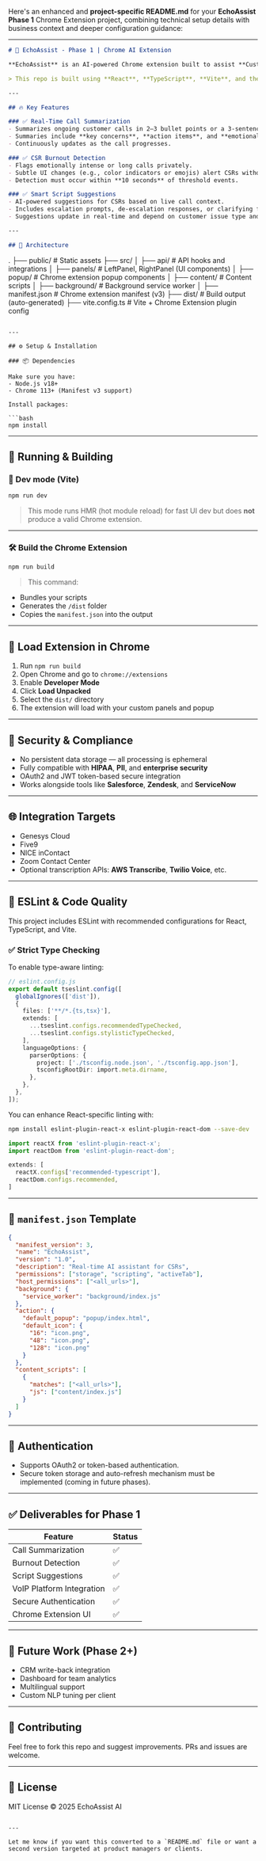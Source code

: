 Here's an enhanced and **project-specific README.md** for your **EchoAssist Phase 1** Chrome Extension project, combining technical setup details with business context and deeper configuration guidance:

---

```markdown
# 🧠 EchoAssist - Phase 1 | Chrome AI Extension

**EchoAssist** is an AI-powered Chrome extension built to assist **Customer Service Representatives (CSRs)** in real-time during customer calls. This tool is designed for enterprise-grade environments using platforms like Genesys Cloud, Five9, NICE inContact, or Zoom Contact Center. Phase 1 focuses on summarization, burnout detection, and smart scripting—delivered as a lightweight, non-intrusive UI.

> This repo is built using **React**, **TypeScript**, **Vite**, and the `@samrum/vite-plugin-chrome-extension` plugin for fast Chrome Extension development.

---

## 🔥 Key Features

### ✅ Real-Time Call Summarization
- Summarizes ongoing customer calls in 2–3 bullet points or a 3-sentence paragraph.
- Summaries include **key concerns**, **action items**, and **emotional tone**.
- Continuously updates as the call progresses.

### ✅ CSR Burnout Detection
- Flags emotionally intense or long calls privately.
- Subtle UI changes (e.g., color indicators or emojis) alert CSRs without supervisor visibility.
- Detection must occur within **10 seconds** of threshold events.

### ✅ Smart Script Suggestions
- AI-powered suggestions for CSRs based on live call context.
- Includes escalation prompts, de-escalation responses, or clarifying follow-ups.
- Suggestions update in real-time and depend on customer issue type and emotional state.

---

## 🧩 Architecture

```

.
├── public/                # Static assets
├── src/
│   ├── api/               # API hooks and integrations
│   ├── panels/            # LeftPanel, RightPanel (UI components)
│   ├── popup/             # Chrome extension popup components
│   ├── content/           # Content scripts
│   ├── background/        # Background service worker
│   ├── manifest.json      # Chrome extension manifest (v3)
├── dist/                  # Build output (auto-generated)
├── vite.config.ts         # Vite + Chrome Extension plugin config

````

---

## ⚙️ Setup & Installation

### 📦 Dependencies

Make sure you have:
- Node.js v18+
- Chrome 113+ (Manifest v3 support)

Install packages:

```bash
npm install
````

---

## 🚀 Running & Building

### 🔧 Dev mode (Vite)

```bash
npm run dev
```

> This mode runs HMR (hot module reload) for fast UI dev but does **not** produce a valid Chrome extension.

---

### 🛠 Build the Chrome Extension

```bash
npm run build
```

> This command:

* Bundles your scripts
* Generates the `/dist` folder
* Copies the `manifest.json` into the output

---

## 🧪 Load Extension in Chrome

1. Run `npm run build`
2. Open Chrome and go to `chrome://extensions`
3. Enable **Developer Mode**
4. Click **Load Unpacked**
5. Select the `dist/` directory
6. The extension will load with your custom panels and popup

---

## 🔐 Security & Compliance

* No persistent data storage — all processing is ephemeral
* Fully compatible with **HIPAA**, **PII**, and **enterprise security**
* OAuth2 and JWT token-based secure integration
* Works alongside tools like **Salesforce**, **Zendesk**, and **ServiceNow**

---

## 🌐 Integration Targets

* Genesys Cloud
* Five9
* NICE inContact
* Zoom Contact Center
* Optional transcription APIs: **AWS Transcribe**, **Twilio Voice**, etc.

---

## 🧹 ESLint & Code Quality

This project includes ESLint with recommended configurations for React, TypeScript, and Vite.

### ✅ Strict Type Checking

To enable type-aware linting:

```ts
// eslint.config.js
export default tseslint.config([
  globalIgnores(['dist']),
  {
    files: ['**/*.{ts,tsx}'],
    extends: [
      ...tseslint.configs.recommendedTypeChecked,
      ...tseslint.configs.stylisticTypeChecked,
    ],
    languageOptions: {
      parserOptions: {
        project: ['./tsconfig.node.json', './tsconfig.app.json'],
        tsconfigRootDir: import.meta.dirname,
      },
    },
  },
]);
```

You can enhance React-specific linting with:

```bash
npm install eslint-plugin-react-x eslint-plugin-react-dom --save-dev
```

```ts
import reactX from 'eslint-plugin-react-x';
import reactDom from 'eslint-plugin-react-dom';

extends: [
  reactX.configs['recommended-typescript'],
  reactDom.configs.recommended,
]
```

---

## 📜 `manifest.json` Template

```json
{
  "manifest_version": 3,
  "name": "EchoAssist",
  "version": "1.0",
  "description": "Real-time AI assistant for CSRs",
  "permissions": ["storage", "scripting", "activeTab"],
  "host_permissions": ["<all_urls>"],
  "background": {
    "service_worker": "background/index.js"
  },
  "action": {
    "default_popup": "popup/index.html",
    "default_icon": {
      "16": "icon.png",
      "48": "icon.png",
      "128": "icon.png"
    }
  },
  "content_scripts": [
    {
      "matches": ["<all_urls>"],
      "js": ["content/index.js"]
    }
  ]
}
```

---

## 🔐 Authentication

* Supports OAuth2 or token-based authentication.
* Secure token storage and auto-refresh mechanism must be implemented (coming in future phases).

---

## ✅ Deliverables for Phase 1

| Feature                   | Status |
| ------------------------- | ------ |
| Call Summarization        | ✅      |
| Burnout Detection         | ✅      |
| Script Suggestions        | ✅      |
| VoIP Platform Integration | ✅      |
| Secure Authentication     | ✅      |
| Chrome Extension UI       | ✅      |

---

## 🧠 Future Work (Phase 2+)

* CRM write-back integration
* Dashboard for team analytics
* Multilingual support
* Custom NLP tuning per client

---

## 🤝 Contributing

Feel free to fork this repo and suggest improvements. PRs and issues are welcome.

---

## 📄 License

MIT License © 2025 EchoAssist AI

```

---

Let me know if you want this converted to a `README.md` file or want a second version targeted at product managers or clients.
```
